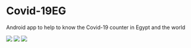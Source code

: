 # Covid-19EG
Android app to help to know the Covid-19 counter in Egypt and the world

![](https://user-images.githubusercontent.com/43148185/79132317-632c9580-7daa-11ea-98be-56f7d79352cc.jpg)
![](https://user-images.githubusercontent.com/43148185/79132335-6de72a80-7daa-11ea-9bea-6212164430eb.jpg)
![](https://user-images.githubusercontent.com/43148185/79131955-b6521880-7da9-11ea-841d-c3c7981db0bb.jpg)
